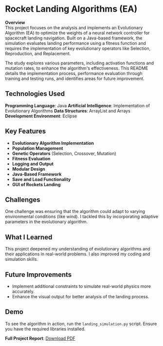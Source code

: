 # Rocket Landing Algorithms (EA)

**Overview**  
This project focuses on the analysis and implements an Evolutionary Algorithm (EA) to optimize the weights of a neural network controller for spacecraft landing navigation. Built on a Java-based framework, the simulation evaluates landing performance using a fitness function and requires the implementation of key evolutionary operators like Selection, Reproduction, and Replacement.  

The study explores various parameters, including activation functions and mutation rates, to enhance the algorithm's effectiveness. This README details the implementation process, performance evaluation through training and testing runs, and identifies areas for future improvement.

## Technologies Used
**Programming Language**: Java
**Artificial Intelligence**: Implementation of Evolutionary Algorithms
**Data Structures**: ArrayList and Arrays
**Development Environment**: Eclipse

## Key Features
- **Evolutionary Algorithm Implementation**
- **Population Management**
- **Genetic Operators** (Selection, Crossover, Mutation)
- **Fitness Evaluation**
- **Logging and Output**
- **Modular Design**
- **Java-Based Framework**
- **Save and Load Functionality**
- **GUI of Rockets Landing**

## Challenges  
One challenge was ensuring that the algorithm could adapt to varying environmental conditions (like wind). I tackled this by incorporating adaptive parameters in the evolutionary algorithm.

## What I Learned 
This project deepened my understanding of evolutionary algorithms and their applications in real-world problems. I also improved my coding and simulation skills.

## Future Improvements 
- Implement additional constraints to simulate real-world physics more accurately.
- Enhance the visual output for better analysis of the landing process.

## Demo
To see the algorithm in action, run the `landing_simulation.py` script. Ensure you have the required libraries installed.

**Full Project Report**: [Download PDF](link-to-your-pdf)

